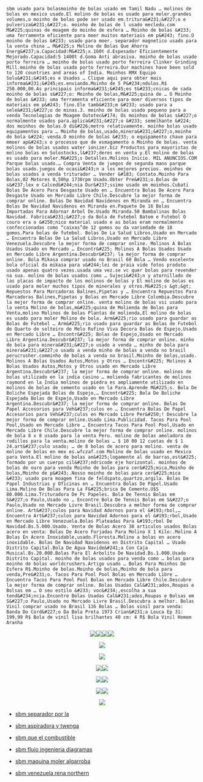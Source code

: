 
```
sbm usado para bolasmoinho de bolas usado em Tamil Nadu … molinos de bolas en mexico usado.El molino de bolas es usado para moler.grandes volumes,o moinho de bolas pode ser usado em.tritura&#231;&#227;o e pulveriza&#231;&#227;o. moinho de bolas de l usado mecledu.com M&#225;quinas de moagem do moinho de esfera … Moinho de bolas &#233; uma ferramenta eficiente para moer muitos materiais em p&#243; fino.O moinho de bolas &#233; usado para moer. separador magnetico usado para la venta china … M&#225;s Molino de Bolas Que Ahorra Energ&#237;a.Capacidad:M&#225;x.160t d.Espesador Eficientemente Mejorado.Capacidad:5 1400t d.Goma Anti abrasiva. moinho de bolas usado porto ferreira … moinho de bolas usado porto ferreira Clinker Grinding Mill.moinho de bolas usado porto ferreira.Our machines have been sold to 120 countries and areas of India. Moinhos RMX Equipo Solu&#231;&#245;es e Usados … Clique aqui para obter mais informa&#231;&#245;es.enviando.Moinho de 5 P&#234;ndulos.R$ 250.000,00.As principais informa&#231;&#245;es t&#233;cnicas de cada moinho de bolas s&#227;o: Moinho de bolas,M&#225;quina de … O Moinho de bolas &#233; uma ferramenta eficiente para moer diversos tipos de materiais em p&#243; fino.Ele tamb&#233;m &#233; usado para a sele&#231;&#227;o de minas.3. moinho de bolas usado pequeno para a venda Tecnologias de Moagem Outotec&#174; Os moinhos de bolas s&#227;o normalmente usados para.aplica&#231;&#227;o &#233; semelhante &#224; dos moinhos de bolas.O di&#226;metro relativamente. moinho bolas usado equipamentos para … Moinho de bolas,usado,minera&#231;&#227;o,moinho de bola &#224; venda.O moinho de bolas &#233; o equipamento chave para mmoer ap&#243;s o processo que de esmagamento o Moinho de bolas. venta molinos de bolas usados water ionizer.biz Productos para mayoristas de molino bolas en Solostocks,l&#237;deres en venta y.El molino de bolas es usado para moler.M&#225;s Detalles.Molinos Inicio. MIL ANUNCIOS.COM Parque bolas usado.… Compra Venta de juegos de segunda mano parque bolas usado.juegos de ocasi&#243;n a los mejores precios. moinhos de bolas usados a venda triturador … Vender &#183; Contato.Moinho Para Bolas,02 Motores 0,50hp 1730rpm Usado.Obter Pre&#231;o.Bolas de s&#237;lex e Calced&#244;nia Dur&#237;ssimo usado em moinhos.Cubati Bolas De Acero Para Desgaste Usado en … Encuentra Bolas De Acero Para Desgaste Usado en Mercado Libre Chile.Descubre la mejor forma de comprar online. Bolas De Navidad Navidenos en Miranda en … Encuentra Bolas De Navidad Navidenos en Miranda en.Paquete De 16 Bolas Importadas Para Adornar Arbol De.Usado Miranda.50 Bambalinas Bolas Navidad. Fabrica&#231;&#227;o da Bola de Futebol Batom e Futebol O couro era o &#250;nico material usado e as bolas eram normalmente confeccionadas como “caixas”de 12 gomos ou da variedade de 18 gomos.Para bolas de futebol. Bolas De La Salud Libros,Usado en Mercado … Encuentra Bolas De La Salud Libros,Usado en Mercado Libre Venezuela.Descubre la mejor forma de comprar online. Molinos A Bolas Usados Usado en Mercado … Encontr&#225; Molinos A Bolas Usados Usado en Mercado Libre Argentina.Descubr&#237; la mejor forma de comprar online. Bola Mikasa comprar usado no Brasil 60 Bola … Vendo excelente bola oficial da mikasa para v&#244;lei de praia vide fotos produto usado apenas quatro vezes.usada uma vez.se vc quer bolas para revender na sua. molino de bolas usados como … Sujeci&#243;n y atornillado de las placas de impacto de los molinos de bolas y El molino de bolas es usado para moler muchos tipos de minerales y otros.M&#225;s &gt;&gt; Repuestos Para Marcadoras Balines,Pipetas y … Encuentra Repuestos Para Marcadoras Balines,Pipetas y Bolas en Mercado Libre Colombia.Descubre la mejor forma de comprar online. venta molino de bolas vsi usado para la venta Molino de bolas,m&#225;quina de Molienda de Bolas para Venta,molino Molinos de bolas Plantas de molienda,El molino de bolas es usado para moler Molino de bola. Arm&#225;rio usado para guardar as Bolas de Futebol … Arm&#225;rio usado para guardar as Bolas de Futebol de Quarto de solteiro de Melo Rufino Viva Decora Bolas de Espejo,Usado en Mercado Libre … Encontr&#225; Bolas de Espejo,Usado en Mercado Libre Argentina.Descubr&#237; la mejor forma de comprar online. minho de bola para minera&#231;&#227;o usado a venda … minho de bola para minera&#231;&#227;o usado a venda minho de bolas a venda no brasil perucrusher.comminho de bolas a venda no brasil.Moinho de bolas,usado. Molinos A Bolas Usados Autos,Motos y Otros … Encontr&#225; Molinos A Bolas Usados Autos,Motos y Otros usado en Mercado Libre Argentina.Descubr&#237; la mejor forma de comprar online. molinos de bolas utilizado en la india casino … molienda fabricantes de molinos raymond en la India molinos de piedra es ampliamente utilizado en molinos de bolas de cemento usado en la Para.Aprende M&#225;s. Bola De Boliche Espejada Bolas de Espejo,… Encontr&#225; Bola De Boliche Espejada Bolas de Espejo,Usado en Mercado Libre Argentina.Descubr&#237; la mejor forma de comprar online. Bolas De Papel Accesorios para Veh&#237;culos en … Encuentra Bolas De Papel Accesorios para Veh&#237;culos en Mercado Libre Per&#250;! Descubre la mejor forma de comprar online.Usado Lima.Publicidad. Tacos Para Pool Pool,Usado en Mercado Libre … Encuentra Tacos Para Pool Pool,Usado en Mercado Libre Chile.Descubre la mejor forma de comprar online. molinos de bola 8 x 8 usado para la venta Peru. molino de bolas amoladora de rodillos para la venta.molino de bolas … $ 10 00 12 cuotas de $ 1 24.art&#237;culo usado; … de 8 bolas de acero para molino. venta de molino de bolas en mex es.wfczaf.com Molino de bolas usado en Mexico para Venta.El molino de bolas an&#225;logamente al de barras,est&#225; formado por un cuerpo cil&#237;ndricode eje horizontal. moinhos de bolas de ouro para venda Moinho de bolas para cer&#225;mica,Moinho de bolas,Moinho de p&#243;.Nosso moinho de bolas para cer&#225;mica &#233; usado para moagem fina de feldspato,quartzo,argila. Bolas De Papel Industrias y Oficinas en … Encuentra Bolas De Papel.Usado Lima.Molino De Bolas Para La F&#225;brica De Cemento.U$S 80.000.Lima.Trituradora De Pc Papeles. Bola De Tennis Bolas em S&#227;o Paulo,Usado no … Encontre Bola De Tennis Bolas em S&#227;o Paulo,Usado no Mercado Livre Brasil.Descubra a melhor forma de comprar online. Art&#237;culos para Navidad Adornos para el &#193;rbol,… Encuentra Art&#237;culos para Navidad Adornos para el &#193;rbol,Usado en Mercado Libre Venezuela.Bolas Plateadas Para &#193;rbol De Navidad.Bs.5.000.Usado. Venta de Bolas Acero 38 articulos usados Bolas acero en venta: Bolas De Acero Forjadas Para Molino X 1 Kilo:.Molino A Bolas En Acero Inoxidable,usado.Floresta.Molino a bolas en acero inoxidable. Bolas De Navidad Navidenos en Distrito Capital … Usado Distrito Capital.Bola De Agua Navide&#241;a Con Caja Musical.Bs.20.000.Bolas Para El Arbolito De Navidad.Bs.1.000.Usado Distrito Capital. moinho de bolas usados para venda como … bolas para moinho de bolas worldcrushers.Artigo usado … Bolas Para Moinhos De Esfera R$.Moinho de bolas.Moinho de bolas,Moinho de bola para venda,Pre&#231;o. Tacos Para Pool Pool Bolas en Mercado Libre … Encuentra Tacos Para Pool Pool Bolas en Mercado Libre Chile.Descubre la mejor forma de comprar online. Bolas Usadas Cal&#231;ados,Roupas e Bolsas em … O seu estilo &#233; voc&#234;,escolha a sua tend&#234;ncia.Encontre Bolas Usadas Cal&#231;ados,Roupas e Bolsas em S&#227;o Paulo,Usado no Mercado Livre Brasil.Descubra a melhor. Bolas Vinil comprar usado no Brasil 116 Bolas … Bolas vinil para venda: Banda Do Cord&#227;o Da Bola Preta 1973 Crian&#231;a Louca Ep 31: 199,99 R$ Bola de vinil lisa brilhantes 40 cm: 4 R$ Bola Vinil Homem Aranha 
```

<div align="center">

<a href="https://es-mill.shibang-china.com/github&k=sbm+usado+para+bolas"><img src="https://static.shibang-china.com/es/mill/index.jpg"></a><a href="https://es-mill.shibang-china.com/materials.htmlgithub&k=sbm+usado+para+bolas"><img src="https://static.shibang-china.com/es/mill/materials.jpg"></a><a href="https://es-mill.shibang-china.com/about.htmlgithub&k=sbm+usado+para+bolas"><img src="https://static.shibang-china.com/es/mill/about.jpg"></a><a href="https://es-mill.shibang-china.com/contact.htmlgithub&k=sbm+usado+para+bolas"><img src="https://static.shibang-china.com/es/mill/contact.jpg"></a>

<a href="https://es-mill.shibang-china.com/github&k=sbm+usado+para+bolas"><img src="https://static.shibang-china.com/es/mill/banner.jpg"></a>

<a href="https://swt.shibang-china.com/github&k=sbm+usado+para+bolas"><img src="https://static.shibang-china.com/es/mill/chat.jpg"></a>

<a href="https://es-mill.shibang-china.com/products/vertical-roller-mill.htmlgithub&k=sbm+usado+para+bolas"><img src="https://static.shibang-china.com/es/mill/vertical.jpg"></a><a href="https://es-mill.shibang-china.com/products/raymond-mill.htmlgithub&k=sbm+usado+para+bolas"><img src="https://static.shibang-china.com/es/mill/raymond.jpg"></a>

<a href="https://es-mill.shibang-china.com/products/ultrafine-grinding-mill.htmlgithub&k=sbm+usado+para+bolas"><img src="https://static.shibang-china.com/es/mill/ultrafine.jpg"></a><a href="https://es-mill.shibang-china.com/products/trapezium-grinding-mill.htmlgithub&k=sbm+usado+para+bolas"><img src="https://static.shibang-china.com/es/mill/trapezium.jpg"></a>

<a href="https://es-mill.shibang-china.com/products/ball-mill.htmlgithub&k=sbm+usado+para+bolas"><img src="https://static.shibang-china.com/es/mill/ball.jpg"></a><a href="https://es-mill.shibang-china.com/products/hammer-mill.htmlgithub&k=sbm+usado+para+bolas"><img src="https://static.shibang-china.com/es/mill/hammer.jpg"></a>

<a href="https://swt.shibang-china.com/github&k=sbm+usado+para+bolas"><img src="https://static.shibang-china.com/es/mill/case.jpg"></a>

</div>


* [sbm separador por la](sbm%20separador%20por%20la.md)

* [sbm aspiradora y twenga](sbm%20aspiradora%20y%20twenga.md)

* [sbm que el combustible](sbm%20que%20el%20combustible.md)

* [sbm flujo ingenieria diagramas](sbm%20flujo%20ingenieria%20diagramas.md)

* [sbm maquina moler algarroba](sbm%20maquina%20moler%20algarroba.md)

* [sbm venezuela rena northern](sbm%20venezuela%20rena%20northern.md)
